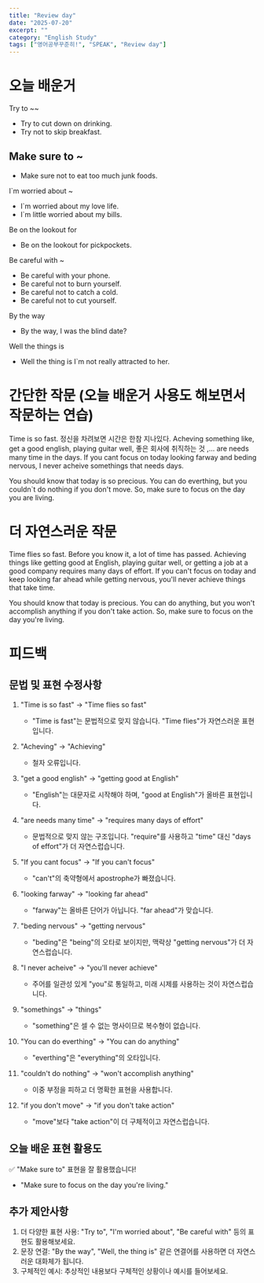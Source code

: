 ```yaml
---
title: "Review day"
date: "2025-07-20"
excerpt: ""
category: "English Study"
tags: ["영어공부꾸준히!", "SPEAK", "Review day"]
---
```


# 오늘 배운거

Try to ~~

- Try to cut down on drinking.
- Try not to skip breakfast.

Make sure to ~
- 
- Make sure not to eat too much junk foods.

I`m worried about ~
- I`m worried about my love life.
- I`m little worried about my bills.

Be on the lookout for 
- Be on the lookout for pickpockets.

Be careful with ~
- Be careful with your phone.
- Be careful not to burn yourself.
- Be careful not to catch a cold.
- Be careful not to cut yourself.

By the way
- By the way, I was the blind date?

Well the things is
- Well the thing is I`m not really attracted to her.

# 간단한 작문 (오늘 배운거 사용도 해보면서 작문하는 연습)

Time is so fast. 정신을 차려보면 시간은 한참 지나있다.
Acheving something like, get a good english, playing guitar well, 좋은 회사에 취직하는 것 ,... are needs many time in the days.
If you cant focus on today looking farway and beding nervous, I never acheive somethings that needs days.

You should know that today is so precious. You can do everthing, but you couldn`t do nothing if you don't move.
So, make sure to focus on the day you are living.

# 더 자연스러운 작문

Time flies so fast. Before you know it, a lot of time has passed.
Achieving things like getting good at English, playing guitar well, or getting a job at a good company requires many days of effort.
If you can't focus on today and keep looking far ahead while getting nervous, you'll never achieve things that take time.

You should know that today is precious. You can do anything, but you won't accomplish anything if you don't take action.
So, make sure to focus on the day you're living.

# 피드백

## 문법 및 표현 수정사항

1. "Time is so fast" → "Time flies so fast"
   - "Time is fast"는 문법적으로 맞지 않습니다. "Time flies"가 자연스러운 표현입니다.

2. "Acheving" → "Achieving"
   - 철자 오류입니다.

3. "get a good english" → "getting good at English"
   - "English"는 대문자로 시작해야 하며, "good at English"가 올바른 표현입니다.

4. "are needs many time" → "requires many days of effort"
   - 문법적으로 맞지 않는 구조입니다. "require"를 사용하고 "time" 대신 "days of effort"가 더 자연스럽습니다.

5. "If you cant focus" → "If you can't focus"
   - "can't"의 축약형에서 apostrophe가 빠졌습니다.

6. "looking farway" → "looking far ahead"
   - "farway"는 올바른 단어가 아닙니다. "far ahead"가 맞습니다.

7. "beding nervous" → "getting nervous"
   - "beding"은 "being"의 오타로 보이지만, 맥락상 "getting nervous"가 더 자연스럽습니다.

8. "I never acheive" → "you'll never achieve"
   - 주어를 일관성 있게 "you"로 통일하고, 미래 시제를 사용하는 것이 자연스럽습니다.

9. "somethings" → "things"
   - "something"은 셀 수 없는 명사이므로 복수형이 없습니다.

10. "You can do everthing" → "You can do anything"
    - "everthing"은 "everything"의 오타입니다.

11. "couldn't do nothing" → "won't accomplish anything"
    - 이중 부정을 피하고 더 명확한 표현을 사용합니다.

12. "if you don't move" → "if you don't take action"
    - "move"보다 "take action"이 더 구체적이고 자연스럽습니다.

## 오늘 배운 표현 활용도

✅ "Make sure to" 표현을 잘 활용했습니다!
- "Make sure to focus on the day you're living."

## 추가 제안사항

1. 더 다양한 표현 사용: "Try to", "I'm worried about", "Be careful with" 등의 표현도 활용해보세요.
2. 문장 연결: "By the way", "Well, the thing is" 같은 연결어를 사용하면 더 자연스러운 대화체가 됩니다.
3. 구체적인 예시: 추상적인 내용보다 구체적인 상황이나 예시를 들어보세요.

